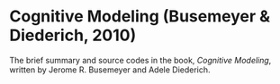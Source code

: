# Cognitive Modeling (Busemeyer & Diederich, 2010)
The brief summary and source codes in the book, *Cognitive Modeling*, written by Jerome R. Busemeyer and Adele Diederich.
